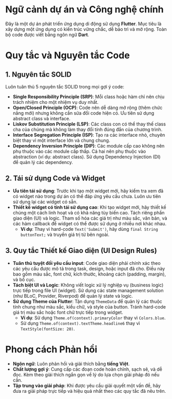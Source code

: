 # Ngữ cảnh dự án và Công nghệ chính

Đây là một dự án phát triển ứng dụng di động sử dụng **Flutter**. Mục tiêu là xây dựng một ứng dụng có kiến trúc vững chắc, dễ bảo trì và mở rộng. Toàn bộ code được viết bằng ngôn ngữ **Dart**.

# Quy tắc và Nguyên tắc Code

## 1. Nguyên tắc SOLID

Luôn tuân thủ 5 nguyên tắc SOLID trong mọi gợi ý code:
- **Single Responsibility Principle (SRP)**: Mỗi class hoặc hàm chỉ nên chịu trách nhiệm cho một nhiệm vụ duy nhất.
- **Open/Closed Principle (OCP)**: Code nên dễ dàng mở rộng (thêm chức năng mới) nhưng không cần sửa đổi code hiện có. Ưu tiên sử dụng abstract class và interface.
- **Liskov Substitution Principle (LSP)**: Các class con có thể thay thế class cha của chúng mà không làm thay đổi tính đúng đắn của chương trình.
- **Interface Segregation Principle (ISP)**: Tạo ra các interface nhỏ, chuyên biệt thay vì một interface lớn và chung chung.
- **Dependency Inversion Principle (DIP)**: Các module cấp cao không nên phụ thuộc vào các module cấp thấp. Cả hai nên phụ thuộc vào abstraction (ví dụ: abstract class). Sử dụng Dependency Injection (DI) để quản lý các dependency.

## 2. Tái sử dụng Code và Widget

- **Ưu tiên tái sử dụng**: Trước khi tạo một widget mới, hãy kiểm tra xem đã có widget nào trong dự án có thể đáp ứng yêu cầu chưa. Luôn ưu tiên sử dụng lại các widget có sẵn.
- **Thiết kế widget có tính tái sử dụng cao**: Khi tạo widget mới, hãy thiết kế chúng một cách linh hoạt và có khả năng tùy biến cao. Tách riêng phần giao diện (UI) và logic. Tham số hóa các giá trị như màu sắc, văn bản, và các hàm callback để widget có thể được sử dụng ở nhiều nơi khác nhau.
    - **Ví dụ**: Thay vì hard-code `Text('Submit')`, hãy dùng `final String buttonText;` và truyền giá trị từ bên ngoài.

## 3. Quy tắc Thiết kế Giao diện (UI Design Rules)

- **Tuân thủ tuyệt đối yêu cầu input**: Code giao diện phải chính xác theo các yêu cầu được mô tả trong task, design, hoặc input đã cho. Điều này bao gồm màu sắc, font chữ, kích thước, khoảng cách (padding, margin), và bố cục.
- **Tách biệt UI và Logic**: Không viết logic xử lý nghiệp vụ (business logic) trực tiếp trong file UI (widget). Sử dụng các state management solution (như BLoC, Provider, Riverpod) để quản lý state và logic.
- **Sử dụng Theme của Flutter**: Tận dụng `ThemeData` để quản lý các thuộc tính chung như màu sắc, kiểu chữ, và style của button. Tránh hard-code giá trị màu sắc hoặc font chữ trực tiếp trong widget.
    - **Ví dụ**: Sử dụng `Theme.of(context).primaryColor` thay vì `Colors.blue`.
    - Sử dụng `Theme.of(context).textTheme.headline6` thay vì `TextStyle(fontSize: 20)`.

# Phong cách Phản hồi

- **Ngôn ngữ**: Luôn phản hồi và giải thích bằng **tiếng Việt**.
- **Chất lượng gợi ý**: Cung cấp các đoạn code hoàn chỉnh, sạch sẽ, và dễ đọc. Kèm theo giải thích ngắn gọn về lý do lựa chọn giải pháp đó nếu cần.
- **Tập trung vào giải pháp**: Khi được yêu cầu giải quyết một vấn đề, hãy đưa ra giải pháp trực tiếp và hiệu quả nhất theo các quy tắc đã nêu trên.